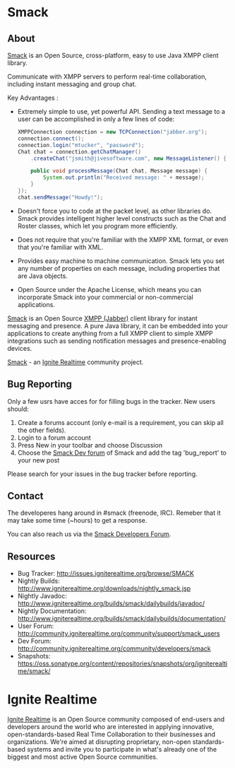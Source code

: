 Smack
=====

About
-----

[Smack] is an Open Source, cross-platform, easy to use Java XMPP
client library.

Communicate with XMPP servers to perform real-time collaboration,
including instant messaging and group chat.

Key Advantages :
  - Extremely simple to use, yet powerful API. Sending a text message to a user can be accomplished in only a few lines of code:

    ```java
    XMPPConnection connection = new TCPConnection("jabber.org");
    connection.connect();
    connection.login("mtucker", "password");
    Chat chat = connection.getChatManager()
        .createChat("jsmith@jivesoftware.com", new MessageListener() {

        public void processMessage(Chat chat, Message message) {
            System.out.println("Received message: " + message);
        }
    });
    chat.sendMessage("Howdy!");
    ```

  - Doesn't force you to code at the packet level, as other libraries do. Smack provides intelligent higher level constructs such as the Chat and Roster classes, which let you program more efficiently.
  - Does not require that you're familiar with the XMPP XML format, or even that you're familiar with XML.
  - Provides easy machine to machine communication. Smack lets you set any number of properties on each message, including properties that are Java objects.
  - Open Source under the Apache License, which means you can incorporate Smack into your commercial or non-commercial applications.

[Smack] is an Open Source [XMPP (Jabber)] client library for instant
messaging and presence. A pure Java library, it can be embedded into
your applications to create anything from a full XMPP client to simple
XMPP integrations such as sending notification messages and
presence-enabling devices.

[Smack] - an [Ignite Realtime] community project.

Bug Reporting
-------------

Only a few usrs have acces for for filling bugs in the tracker. New
users should:

1. Create a forums account (only e-mail is a requirement, you can skip all the other fields).
2. Login to a forum account
3. Press New in your toolbar and choose Discussion
4. Choose the [Smack Dev forum](http://community.igniterealtime.org/community/developers/smack) of Smack and add the tag 'bug_report' to your new post

Please search for your issues in the bug tracker before reporting.

Contact
-------

The developeres hang around in #smack (freenode, IRC). Remeber that it
may take some time (~hours) to get a response.
 
You can also reach us via the
[Smack Developers Forum](http://community.igniterealtime.org/community/developers/smack).

Resources
---------

- Bug Tracker: http://issues.igniterealtime.org/browse/SMACK
- Nightly Builds: http://www.igniterealtime.org/downloads/nightly_smack.jsp
- Nightly Javadoc: http://www.igniterealtime.org/builds/smack/dailybuilds/javadoc/
- Nightly Documentation: http://www.igniterealtime.org/builds/smack/dailybuilds/documentation/
- User Forum: http://community.igniterealtime.org/community/support/smack_users
- Dev Forum: http://community.igniterealtime.org/community/developers/smack
- Snapshots: https://oss.sonatype.org/content/repositories/snapshots/org/igniterealtime/smack/

Ignite Realtime
===============

[Ignite Realtime] is an Open Source community composed of end-users and developers around the world who 
are interested in applying innovative, open-standards-based Real Time Collaboration to their businesses and organizations. 
We're aimed at disrupting proprietary, non-open standards-based systems and invite you to participate in what's already one 
of the biggest and most active Open Source communities.

[Smack]: http://www.igniterealtime.org/projects/smack/index.jsp
[Ignite Realtime]: http://www.igniterealtime.org
[XMPP (Jabber)]: http://xmpp.org/
